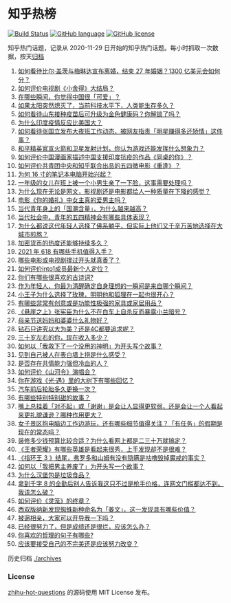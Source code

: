 # 知乎热榜
[![Build Status](https://github.com/ToWeLong/zhihu-hot-questions/workflows/CI/badge.svg)](https://github.com/ToWeLong/zhihu-hot-questions/actions)
[![GitHub language](https://img.shields.io/badge/language-golang-orange.svg)](https://golang.org/)
[![GitHub license](https://img.shields.io/github/license/ToWeLong/zhihu-hot-questions)](https://github.com/ToWeLong/zhihu-hot-questions/blob/main/LICENSE)

知乎热门话题，记录从 2020-11-29 日开始的知乎热门话题。每小时抓取一次数据，按天[归档](./archives)

<!-- BEGIN -->

1. [如何看待比尔·盖茨与梅琳达宣布离婚，结束 27 年婚姻？1300 亿美元会如何分？](https://www.zhihu.com/question/457737040)
1. [如何评价电视剧《小舍得》大结局？](https://www.zhihu.com/question/457690005)
1. [在哪些瞬间，你觉得中国很「可爱」？](https://www.zhihu.com/question/455857255)
1. [如果太阳突然熄灭了，当前科技水平下，人类能生存多久？](https://www.zhihu.com/question/399868816)
1. [如何看待山东接种疫苗后可升级为金色健康码？你解锁了吗？](https://www.zhihu.com/question/457670626)
1. [为什么印度疫情反应比美国大？](https://www.zhihu.com/question/456804640)
1. [如何看待张国立发布大夜班工作动态，被网友指责「明星赚得多还矫情」这件事？](https://www.zhihu.com/question/457625710)
1. [和平精英官宣火箭和卫星发射计划，你认为游戏还能发挥什么想象力？](https://www.zhihu.com/question/457592519)
1. [如何评价中国漫画家描述中国支援印度抗疫的作品《同桌的你》？](https://www.zhihu.com/question/457620550)
1. [如何评价共青团中央和知乎联合出品的五四微电影《重逢》？](https://www.zhihu.com/question/457512856)
1. [为何 16 寸的笔记本电脑开始兴起？](https://www.zhihu.com/question/456973925)
1. [一年级的女儿在班上被一个小男生亲了一下脸，这事需要处理吗？](https://www.zhihu.com/question/449615832)
1. [为什么现在无论是网文，影视剧还是电影都给人一种质量在下降的感觉？](https://www.zhihu.com/question/457535894)
1. [电影《你的婚礼》中女主真的爱男主吗？](https://www.zhihu.com/question/457361837)
1. [当代青年身上的「国潮含量」，为什么越来越高？](https://www.zhihu.com/question/457690066)
1. [当代社会中，青年的五四精神会有哪些具体表现？](https://www.zhihu.com/question/457145137)
1. [为什么都说这代年轻人选择了佛系躺平，但实际上他们又千辛万苦地选择在大城市煎熬？](https://www.zhihu.com/question/457670118)
1. [加密货币的热度还能够持续多久？](https://www.zhihu.com/question/454117805)
1. [2021 年 618 有哪些手机值得入手？](https://www.zhihu.com/question/457255298)
1. [哪些电影或电视剧撑过开头就真香了？](https://www.zhihu.com/question/449504220)
1. [如何评价into1成员最新个人定位？](https://www.zhihu.com/question/457263016)
1. [你们有哪些很喜欢的古诗词?](https://www.zhihu.com/question/327606978)
1. [作为年轻人，你最为清醒确定自身理想的一瞬间是来自哪个瞬间？](https://www.zhihu.com/question/457149789)
1. [小王子为什么选择了玫瑰，明明他和狐狸在一起也很开心？](https://www.zhihu.com/question/353104840)
1. [有哪些非常有创意或是功能性极强的家具或家居用品？](https://www.zhihu.com/question/22970316)
1. [《悬崖之上》张宪臣为什么不在白车上自杀反而暴露小兰暗号？](https://www.zhihu.com/question/457341025)
1. [母亲节送妈妈和婆婆什么礼物好？](https://www.zhihu.com/question/276253230)
1. [钻石只讲究以大为美？还是4C都要追求呢？](https://www.zhihu.com/question/446458723)
1. [三十岁左右的你，现在收入多少？](https://www.zhihu.com/question/310923691)
1. [如何以「我救下了一个没用的神明」为开头写个故事？](https://www.zhihu.com/question/444751348)
1. [见到自己被人在表白墙上捞是什么感受？](https://www.zhihu.com/question/426184407)
1. [是否存在共情能力强但冷血的人？](https://www.zhihu.com/question/267512045)
1. [如何评价《山河令》演唱会？](https://www.zhihu.com/question/457706665)
1. [你在游戏《光·遇》里的大树下有哪些回忆？](https://www.zhihu.com/question/457409229)
1. [汽车前后轮胎多久更换一次？](https://www.zhihu.com/question/313262320)
1. [有哪些特别特别甜的故事？](https://www.zhihu.com/question/417468331)
1. [嘴上总挂着「对不起」或「谢谢」是会让人显得更软弱，还是会让一个人看起来更礼貌谦逊？哪种作用更大？](https://www.zhihu.com/question/25052958)
1. [女子景区抱电脑边工作边游玩，还有哪些细节值得关注？「有任务」的假期是现在的常态吗？](https://www.zhihu.com/question/457540899)
1. [装修多少钱预算比较合适？为什么看网上都是二三十万就搞定？](https://www.zhihu.com/question/441287480)
1. [《王者荣耀》有哪些英雄是看起来很秀，上手发现却不是很难？](https://www.zhihu.com/question/456199987)
1. [《指环王 3 》结尾，弗罗多和山姆有没有隐瞒是咕噜毁掉魔戒的事实？](https://www.zhihu.com/question/457495969)
1. [如何以「我把男主养废了」为开头写一个故事？](https://www.zhihu.com/question/437462244)
1. [为什么汉堡包是垃圾食品？](https://www.zhihu.com/question/382868803)
1. [拿到千字 8 的全勤后别人告诉我这只不过是枪手价格，连网文门槛都达不到。我该怎么破？](https://www.zhihu.com/question/457647042)
1. [如何评价《灵笼》的终章？](https://www.zhihu.com/question/457072944)
1. [西双版纳新发现蜘蛛新种命名为「姜文」，这一发现具有哪些价值？](https://www.zhihu.com/question/457371552)
1. [被逼相亲，大家可以开导我一下吗？](https://www.zhihu.com/question/457592442)
1. [已经很努力了，但是成绩还是很烂，应该怎么办？](https://www.zhihu.com/question/455175745)
1. [你喜欢的哲理的句子有哪些?](https://www.zhihu.com/question/431496102)
1. [应该要接受自己的不完美还是应该努力改变？](https://www.zhihu.com/question/278953449)

<!-- END -->

历史归档 [./archives](./archives)


### License
[zhihu-hot-questions](https://github.com/towelong/zhihu-hot-questions) 的源码使用 MIT License 发布。
